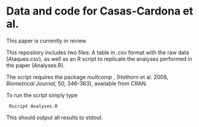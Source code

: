 # Data and code for Casas-Cardona et al.

This paper is currently in review.

This repository includes two files: A table in .csv format with the raw data (Ataques.csv), as well as an R script to replicate the analyses performed in the paper (Analyses.R).

The script requires the package <i> multcomp </i>, (Hothorn et al. 2008, <i>Biometrical Journal</i>, 50, 346-363), available from CRAN.

To run the script simply type

``` Rscript Analyses.R```

This should output all results to stdout.
